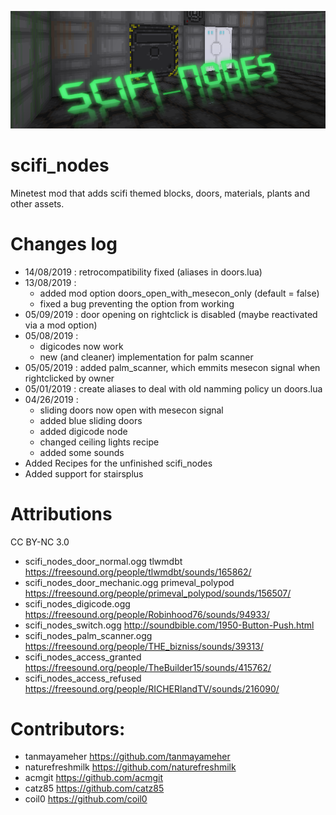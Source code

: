 ![Scifi nodes](screenshot.png)

# scifi_nodes

Minetest mod that adds scifi themed blocks, doors, materials, plants and other assets.

# Changes log

* 14/08/2019 : retrocompatibility fixed (aliases in doors.lua)
* 13/08/2019 :
  * added mod option doors_open_with_mesecon_only (default = false)
  * fixed a bug preventing the option from working
* 05/09/2019 : door opening on rightclick is disabled (maybe reactivated via a mod option)
* 05/08/2019 :
  * digicodes now work
  * new (and cleaner) implementation for palm scanner
* 05/05/2019 : added palm_scanner, which emmits mesecon signal when rightclicked by owner
* 05/01/2019 : create aliases to deal with old namming policy un doors.lua
* 04/26/2019 :
  * sliding doors now open with mesecon signal
  * added blue sliding doors
  * added digicode node
  * changed ceiling lights recipe
  * added some sounds
* Added Recipes for the unfinished scifi_nodes
* Added support for stairsplus

# Attributions

CC BY-NC 3.0
* scifi_nodes_door_normal.ogg tlwmdbt https://freesound.org/people/tlwmdbt/sounds/165862/
* scifi_nodes_door_mechanic.ogg primeval_polypod https://freesound.org/people/primeval_polypod/sounds/156507/
* scifi_nodes_digicode.ogg https://freesound.org/people/Robinhood76/sounds/94933/
* scifi_nodes_switch.ogg http://soundbible.com/1950-Button-Push.html
* scifi_nodes_palm_scanner.ogg https://freesound.org/people/THE_bizniss/sounds/39313/
* scifi_nodes_access_granted https://freesound.org/people/TheBuilder15/sounds/415762/
* scifi_nodes_access_refused https://freesound.org/people/RICHERlandTV/sounds/216090/

# Contributors:

* tanmayameher https://github.com/tanmayameher
* naturefreshmilk https://github.com/naturefreshmilk
* acmgit https://github.com/acmgit
* catz85 https://github.com/catz85
* coil0 https://github.com/coil0
